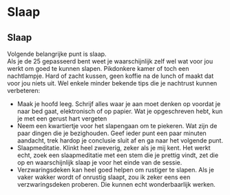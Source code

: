 # Slaap

## Slaap

Volgende belangrijke punt is slaap.\
Als je de 25 gepasseerd bent weet je waarschijnlijk zelf wel wat voor jou werkt om goed te kunnen slapen. Pikdonkere kamer of toch een nachtlampje. Hard of zacht kussen, geen koffie na de lunch of maakt dat voor jou niets uit. Wel enkele minder bekende tips die je nachtrust kunnen verbeteren:

* Maak je hoofd leeg. Schrijf alles waar je aan moet denken op voordat je naar bed gaat, elektronisch of op papier. Wat je opgeschreven hebt, kun je met een gerust hart vergeten
* Neem een kwartiertje voor het slapengaan om te piekeren. Wat zijn de paar dingen die je bezighouden. Geef ieder punt een paar minuten aandacht, trek hardop je conclusie sluit af en ga naar het volgende punt.
* Slaapmeditatie. Klinkt heel zweverig, zeker als je mij kent. Het werkt echt, zoek een slaapmeditatie met een stem die je prettig vindt, zet die op en waarschijnlijk slaap je voor het einde van de sessie.
* Verzwaringsdeken kan heel goed helpen om rustiger te slapen. Als je vaker wakker wordt of onrustig slaapt, zou ik zeker eens een verzwaringsdeken proberen. Die kunnen echt wonderbaarlijk werken.

